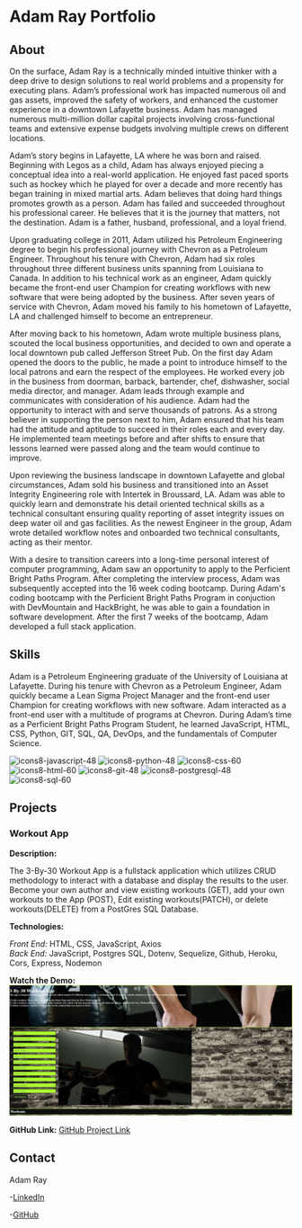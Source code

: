 # Adam Ray Portfolio
## About 
On the surface, Adam Ray is a technically minded intuitive thinker with a deep drive to design solutions to real world problems and a propensity for executing plans. Adam’s professional work has impacted numerous oil and gas assets, improved the safety of workers, and enhanced the customer experience in a downtown Lafayette business. Adam has managed numerous multi-million dollar capital projects involving cross-functional teams and extensive expense budgets involving multiple crews on different locations.

Adam’s story begins in Lafayette, LA where he was born and raised. Beginning with Legos as a child, Adam has always enjoyed piecing a conceptual idea into a real-world application. He enjoyed fast paced sports such as hockey which he played for over a decade and more recently has began training in mixed martial arts. Adam believes that doing hard things promotes growth as a person. Adam has failed and succeeded throughout his professional career. He believes that it is the journey that matters, not the destination. Adam is a father, husband, professional, and a loyal friend. 

Upon graduating college in 2011, Adam utilized his Petroleum Engineering degree to begin his professional journey with Chevron as a Petroleum Engineer. Throughout his tenure with Chevron, Adam had six roles throughout three different business units spanning from Louisiana to Canada. In addition to his technical work as an engineer, Adam quickly became the front-end user Champion for creating workflows with new software that were being adopted by the business. After seven years of service with Chevron, Adam moved his family to his hometown of Lafayette, LA and challenged himself to become an entrepreneur. 
 
After moving back to his hometown, Adam wrote multiple business plans, scouted the local business opportunities, and decided to own and operate a local downtown pub called Jefferson Street Pub. On the first day Adam opened the doors to the public, he made a point to introduce himself to the local patrons and earn the respect of the employees. He worked every job in the business from doorman, barback, bartender, chef, dishwasher, social media director, and manager. Adam leads through example and communicates with consideration of his audience. Adam had the opportunity to interact with and serve thousands of patrons. As a strong believer in supporting the person next to him, Adam ensured that his team had the attitude and aptitude to succeed in their roles each and every day. He implemented team meetings before and after shifts to ensure that lessons learned were passed along and the team would continue to improve.

Upon reviewing the business landscape in downtown Lafayette and global circumstances, Adam sold his business and transitioned into an Asset Integrity Engineering role with Intertek in Broussard, LA. Adam was able to quickly learn and demonstrate his detail oriented technical skills as a technical consultant ensuring quality reporting of asset integrity issues on deep water oil and gas facilities. As the newest Engineer in the group, Adam wrote detailed workflow notes and onboarded two technical consultants, acting as their mentor.

With a desire to transition careers into a long-time personal interest of computer programming, Adam saw an opportunity to apply to the Perficient Bright Paths Program. After completing the interview process, Adam was subsequently accepted into the 16 week coding bootcamp. During Adam's coding bootcamp with the Perficient Bright Paths Program in conjuction with DevMountain and HackBright, he was able to gain a foundation in software development.  After the first 7 weeks of the bootcamp, Adam developed a full stack application.

## Skills
Adam is a Petroleum Engineering graduate of the University of Louisiana at Lafayette. During his tenure with Chevron as a Petroleum Engineer, Adam quickly became a Lean Sigma Project Manager and the front-end user Champion for creating workflows with new software. Adam interacted as a front-end user with a multitude of programs at Chevron. During Adam’s time as a Perficient Bright Paths Program Student, he learned JavaScript, HTML, CSS, Python, GIT, SQL, QA, DevOps, and the fundamentals of Computer Science.

![icons8-javascript-48](https://user-images.githubusercontent.com/92332985/143921177-ba405848-2b0f-4652-be28-f390520c2a1d.png)
![icons8-python-48](https://user-images.githubusercontent.com/92332985/143921227-1ef8398f-9ed0-4a75-873f-025cd416f17b.png)
![icons8-css-60](https://user-images.githubusercontent.com/92332985/143921233-4dc4112f-c66c-4225-be64-116588b4cb87.png)
![icons8-html-60](https://user-images.githubusercontent.com/92332985/143921236-77cc6e57-6dec-476b-87b8-d66cd407eb1a.png)
![icons8-git-48](https://user-images.githubusercontent.com/92332985/143921242-b5615b3c-eb2a-442b-ad42-65fffe3ddba8.png)
![icons8-postgresql-48](https://user-images.githubusercontent.com/92332985/143921246-649bfe92-b248-4557-8c5a-4a9e39ac8ccf.png)
![icons8-sql-60](https://user-images.githubusercontent.com/92332985/143921252-69af164c-cb97-45b6-bc2a-260c0f57c6a2.png)

## Projects

### Workout App
**Description:** 

The 3-By-30 Workout App is a fullstack application which utilizes CRUD methodology to interact with a database and display the results to the user.  Become your own author and view existing workouts (GET), add your own workouts to the App (POST), Edit existing workouts(PATCH), or delete workouts(DELETE) from a PostGres SQL Database.

**Technologies:**

_Front End:_ HTML, CSS, JavaScript, Axios<br/>
_Back End:_ JavaScript, Postgres SQL, Dotenv, Sequelize, Github, Heroku, Cors, Express, Nodemon  <br/>

**Watch the Demo:**
[![Watch the App Demo](https://github.com/Adam0Ray/workout-app-capstone-adam/blob/master/static/AppTop.JPG?raw=true)](https://youtu.be/zGD1ijf67dY?list=PLP86Iv3qsm-ygxUuEb5Wzn_TSpSEO1fjC)

**GitHub Link:**
[GitHub Project Link](https://github.com/Adam0Ray/workout-app-capstone-adam)
## Contact
Adam Ray

-[LinkedIn](https://www.linkedin.com/in/adam-ray-8a26853b/)

-[GitHub](https://github.com/Adam0Ray)
